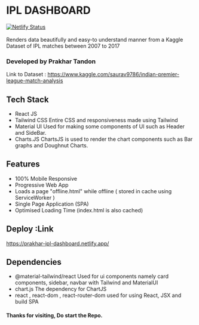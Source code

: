 # IPL DASHBOARD
[![Netlify Status](https://api.netlify.com/api/v1/badges/a54e8d1d-7be2-4d4a-a4d6-add27f4421c1/deploy-status)](https://app.netlify.com/sites/prakhar-ipl-dashboard/deploys)
<br />
<br />
Renders data beautifully and easy-to understand manner from a Kaggle Dataset of IPL matches between 2007 to 2017
<br/>
### Developed by Prakhar Tandon

Link to Dataset : https://www.kaggle.com/saurav9786/indian-premier-league-match-analysis

## Tech Stack
- React JS
- Tailwind CSS
Entire CSS and responsiveness made using Tailwind
- Material UI
Used for making some components of UI such as Header and SideBar.
- Charts.JS
ChartsJS is used to render the chart components such as Bar graphs and Doughnut Charts.

## Features
- 100% Mobile Responsive
- Progressive Web App
- Loads a page "offline.html" while offline ( stored in cache using ServiceWorker )
- Single Page Application (SPA)
- Optimised Loading Time (index.html is also cached)

## Deploy :Link
https://prakhar-ipl-dashboard.netlify.app/

## Dependencies

- @material-tailwind/react
Used for ui components namely card components, sidebar, navbar with Tailwind and MaterialUI
- chart.js
The dependency for ChartJS
- react , react-dom , react-router-dom
used for using React, JSX and build SPA

#### Thanks for visiting, Do start the Repo.


